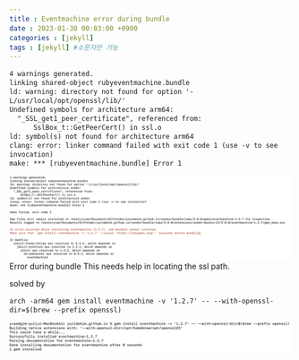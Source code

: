 ```yaml
---
title : Eventmachine error during bundle
date : 2023-01-30 00:03:00 +0900
categories : [jekyll]
tags : [jekyll] #소문자만 가능
---
```


```
4 warnings generated.
linking shared-object rubyeventmachine.bundle
ld: warning: directory not found for option '-L/usr/local/opt/openssl/lib/'
Undefined symbols for architecture arm64:
  "_SSL_get1_peer_certificate", referenced from:
      SslBox_t::GetPeerCert() in ssl.o
ld: symbol(s) not found for architecture arm64
clang: error: linker command failed with exit code 1 (use -v to see invocation)
make: *** [rubyeventmachine.bundle] Error 1
```
![eventmachine](./assets/img/posts/eventmachine.jpeg)
Error during bundle
This needs help in locating the ssl path.

solved by
```
arch -arm64 gem install eventmachine -v '1.2.7' -- --with-openssl-dir=$(brew --prefix openssl)
```

![eventmachine_solved](./assets/img/posts/eventmachine_solved.jpeg)